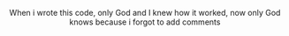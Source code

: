 <!-- <p align="center">
  <a href="https://discord.com/users/873469881729822722">
     <img src="https://discord.c99.nl/widget/theme-4/873469881729822722.png" alt="PixonGamer#0762 ( 873469881729822722 )"/>
       </a>
</p>
-->
<p align='center'>When i wrote this code, only God and I knew how it worked, now only God knows because i forgot to add comments</p>
